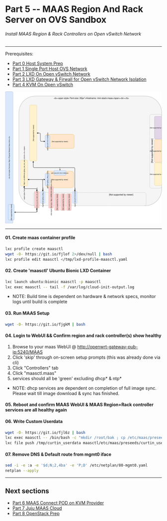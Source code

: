 # Part 5 -- MAAS Region And Rack Server on OVS Sandbox
###### Install MAAS Region & Rack Controllers on Open vSwitch Network

-------
Prerequisites:
- [Part 0 Host System Prep]
- [Part 1 Single Port Host OVS Network]
- [Part 2 LXD On Open vSwitch Network]
- [Part 3 LXD Gateway & Firwall for Open vSwitch Network Isolation]
- [Part 4 KVM On Open vSwitch]

![CCIO_Hypervisor - KVM-On-Open-vSwitch](web/drawio/MAAS-Region-And-Rack-Ctl-on-OVS-Sandbox.svg)

-------
#### 01. Create maas container profile
````sh
lxc profile create maasctl
wget -O- https://git.io/fjlof 2>/dev/null | bash
lxc profile edit maasctl </tmp/lxd-profile-maasctl.yaml
````
#### 02. Create 'maasctl' Ubuntu Bionic LXD Container
````sh
lxc launch ubuntu:bionic maasctl -p maasctl
lxc exec maasctl -- tail -f /var/log/cloud-init-output.log
````
  - NOTE: Build time is dependent on hardware & network specs, monitor logs until build is complete
#### 03. Run MAAS Setup
````sh
wget -O- https://git.io/fjgkM | bash
````
#### 04. Login to WebUI && Confirm region and rack controller(s) show healthy
 1. Browse to your maas WebUI @ [http://openwrt-gateway-pub-ip:5240/MAAS](http://{openwrt-gateway-pub-ip}:5240/MAAS)
 2. Click 'skip' through on-screen setup prompts (this was already done via cli)    
 3. Click "Controllers" tab    
 4. Click "maasctl.maas"    
 5. services should all be 'green' excluding dhcp* & ntp*    
  - NOTE: dhcp services are dependent on completion of full image sync. Please wait till image download & sync has finished.

#### 05. Reboot and confirm MAAS WebUI & MAAS Region+Rack controller services are all healthy again

#### 06. Write Custom Userdata
````sh
wget -O- https://git.io/fjl6z | bash
lxc exec maasctl -- /bin/bash -c "mkdir /root/bak ; cp /etc/maas/preseeds/curtin_userdata /root/bak/"
lxc file push /tmp/curtin_userdata maasctl/etc/maas/preseeds/curtin_userdata
````
#### 07. Remove DNS & Default route from mgmt0 iface
````sh
sed -i -e :a -e '$d;N;2,4ba' -e 'P;D' /etc/netplan/80-mgmt0.yaml
netplan --apply
````

-------
## Next sections
- [Part 6 MAAS Connect POD on KVM Provider]
- [Part 7 Juju MAAS Cloud]
- [Part 8 OpenStack Prep]

<!-- Markdown link & img dfn's -->
[Part 0 Host System Prep]: ../0_Host_System_Prep
[Part 1 Single Port Host OVS Network]: ../1_Single_Port_Host-Open_vSwitch_Network_Configuration
[Part 2 LXD On Open vSwitch Network]: ../2_LXD-On-OVS
[Part 3 LXD Gateway & Firwall for Open vSwitch Network Isolation]: ../3_LXD_Network_Gateway
[Part 4 KVM On Open vSwitch]: ../4_KVM_On_Open_vSwitch
[Part 5 MAAS Region And Rack Server on OVS Sandbox]: ../5_MAAS-Rack_And_Region_Ctl-On-Open_vSwitch
[Part 6 MAAS Connect POD on KVM Provider]: ../6_MAAS-Connect_POD_KVM-Provider
[Part 7 Juju MAAS Cloud]: ../7_Juju_MAAS_Cloud
[Part 8 OpenStack Prep]: ../8_OpenStack_Deploy
